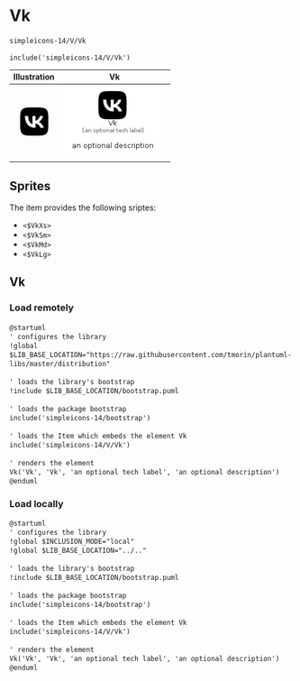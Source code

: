# Vk


```text
simpleicons-14/V/Vk
```

```text
include('simpleicons-14/V/Vk')
```



| Illustration | Vk |
| :---: | :---: |
| ![illustration for Illustration](../../simpleicons-14/V/Vk.png) | ![illustration for Vk](../../simpleicons-14/V/Vk.Local.png) |



## Sprites
The item provides the following sriptes:

- `<$VkXs>`
- `<$VkSm>`
- `<$VkMd>`
- `<$VkLg>`





## Vk

### Load remotely
```plantuml
@startuml
' configures the library
!global $LIB_BASE_LOCATION="https://raw.githubusercontent.com/tmorin/plantuml-libs/master/distribution"

' loads the library's bootstrap
!include $LIB_BASE_LOCATION/bootstrap.puml

' loads the package bootstrap
include('simpleicons-14/bootstrap')

' loads the Item which embeds the element Vk
include('simpleicons-14/V/Vk')

' renders the element
Vk('Vk', 'Vk', 'an optional tech label', 'an optional description')
@enduml
```

### Load locally
```plantuml
@startuml
' configures the library
!global $INCLUSION_MODE="local"
!global $LIB_BASE_LOCATION="../.."

' loads the library's bootstrap
!include $LIB_BASE_LOCATION/bootstrap.puml

' loads the package bootstrap
include('simpleicons-14/bootstrap')

' loads the Item which embeds the element Vk
include('simpleicons-14/V/Vk')

' renders the element
Vk('Vk', 'Vk', 'an optional tech label', 'an optional description')
@enduml
```


